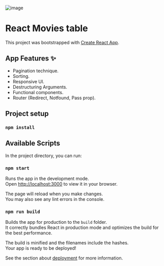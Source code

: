 ![image](https://user-images.githubusercontent.com/52779920/196148475-bbb2c3c1-f171-4395-a4e8-5e8f52c69d47.png)

# React Movies table

This project was bootstrapped with [Create React App](https://github.com/facebook/create-react-app).

## App Features ✨

- Pagination technique.
- Sorting.
- Responsive UI.
- Destructuring Arguments.
- Functional components.
- Router (Redirect, Notfound, Pass prop).

## Project setup

### `npm install`

## Available Scripts

In the project directory, you can run:

### `npm start`

Runs the app in the development mode.\
Open [http://localhost:3000](http://localhost:3000) to view it in your browser.

The page will reload when you make changes.\
You may also see any lint errors in the console.

### `npm run build`

Builds the app for production to the `build` folder.\
It correctly bundles React in production mode and optimizes the build for the best performance.

The build is minified and the filenames include the hashes.\
Your app is ready to be deployed!

See the section about [deployment](https://facebook.github.io/create-react-app/docs/deployment) for more information.
